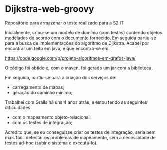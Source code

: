 Dijkstra-web-groovy
====

Repositório para armazenar o teste realizado para a S2 IT

Inicialmente, criou-se um modelo de domínio (com testes) contendo objetos modelados de acordo com o documento fornecido. Em seguida partiu-se para a busca de implementações do algoritmo de Dijkstra. Acabei por encontrar um feito em java, e que encontra-se em:

https://code.google.com/p/projeto-algoritmos-em-grafos-java/

O código foi obtido e, com o maven, foi gerado um jar com a biblioteca.

Em seguida, partiu-se para a criação dos serviços de:

 * carregamento de mapas;
 * geração do caminho mínimo;

Trabalhei com Grails há uns 4 anos atrás, e estou tendo as seguintes dificuldades:
 * com o mapeamento objeto-relacional;
 * com os testes de integração;

Acredito que, se eu conseguisse criar os testes de integração, seria bem mais fácil detectar os problemas de mapeamento, sem a necessidade de testes ad-hoc (subir o sistema e executá-lo).

